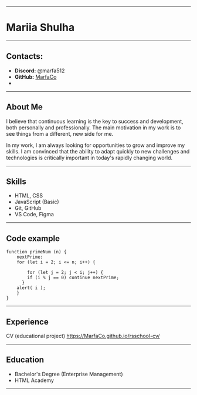 ----

# Mariia Shulha

----
## Contacts:
- **Discord:** @marfa512
- **GitHub:** [MarfaCo](https://github.com/MarfaCo)
-
----

## About Me

I believe that continuous learning is the key to success and development, both personally and professionally. The main motivation in my work is to see things from a different, new side for me.

In my work, I am always looking for opportunities to grow and improve my skills. I am convinced that the ability to adapt quickly to new challenges and technologies is critically important in today's rapidly changing world.

----

## Skills

- HTML, CSS
- JavaScript (Basic)
- Git, GitHub
- VS Code, Figma

----

## Code example


```
function primeNum (n) {
	nextPrime:
	for (let i = 2; i <= n; i++) {

		for (let j = 2; j < i; j++) {
		if (i % j == 0) continue nextPrime;
	  }
	alert( i );
	}
}
```

----

## Experience

CV (educational project)
https://MarfaCo.github.io/rsschool-cv/

----

## Education

- Bachelor's Degree (Enterprise Management)
- HTML Academy

----
